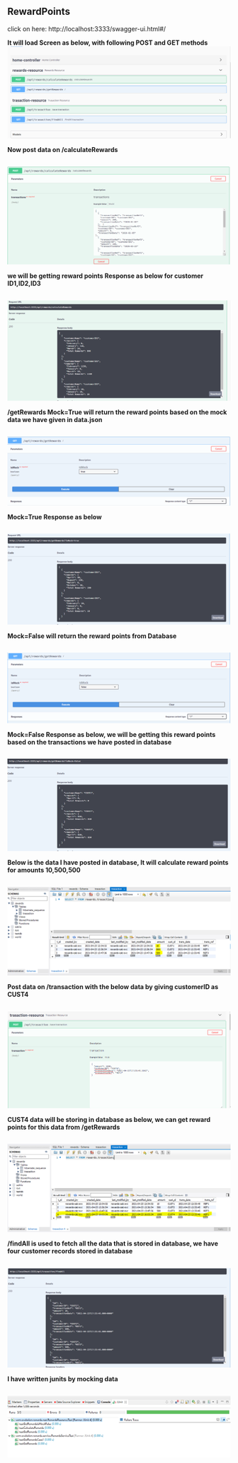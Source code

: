 ## RewardPoints

click on here: http://localhost:3333/swagger-ui.html#/

**It will load Screen as below, with following POST and GET methods**
![screenshot](https://github.com/nikhileshch/RewardPoints/blob/main/images/HomeScreen.PNG)

**Now post data on /calculateRewards**
##
![screenshot](https://github.com/nikhileshch/RewardPoints/blob/main/images/Rewards_Post.PNG)

**we will be getting reward points Response as below for customer ID1,ID2,ID3**
##
![screenshot](https://github.com/nikhileshch/RewardPoints/blob/main/images/Rewards_Post_Response.PNG)

**/getRewards Mock=True will return the reward points based on the mock data we have given in data.json**

##
![screenshot](https://github.com/nikhileshch/RewardPoints/blob/main/images/Mock_True.PNG)

**Mock=True Response as below**

##
![screenshot](https://github.com/nikhileshch/RewardPoints/blob/main/images/Mock_True_Response.PNG)

**Mock=False will return the reward points from Database**

##
![screenshot](https://github.com/nikhileshch/RewardPoints/blob/main/images/Mock_False.PNG)

**Mock=False Response as below, we will be getting this reward points based on the transactions we have posted in database**

##
![screenshot](https://github.com/nikhileshch/RewardPoints/blob/main/images/Mock_False_Response.PNG)

**Below is the data I have posted in database, It will calculate reward points for amounts 10,500,500**

##
![screenshot](https://github.com/nikhileshch/RewardPoints/blob/main/images/DataBase_Amount.PNG)

**Post data on /transaction with the below data by giving customerID as CUST4**

##
![screenshot](https://github.com/nikhileshch/RewardPoints/blob/main/images/Transaction_Post.PNG)

**CUST4 data will be storing in database as below, we can get reward points for this data from /getRewards**

##
![screenshot](https://github.com/nikhileshch/RewardPoints/blob/main/images/Transaction_SavedToDatabase.PNG)

**/findAll is used to fetch all the data that is stored in database, we have four customer records stored in database**

##
![screenshot](https://github.com/nikhileshch/RewardPoints/blob/main/images/Transaction_FindAll_Response.PNG)

**I have written junits by mocking data**

##
![screenshot](https://github.com/nikhileshch/RewardPoints/blob/main/images/Junits.PNG)


